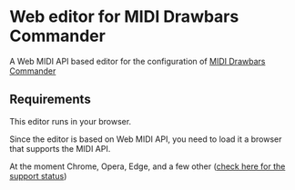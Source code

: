 # Web editor for MIDI Drawbars Commander

A Web MIDI API based editor for the configuration of [MIDI Drawbars Commander](https://github.com/garubi/MIDI-Drawbars-Commander) 

## Requirements ##
This editor runs in your browser.

Since the editor is based on Web MIDI API, you need to load it a browser that supports the MIDI API.

At the moment Chrome, Opera, Edge, and a few other ([check here for the support status](https://caniuse.com/#feat=midi))
